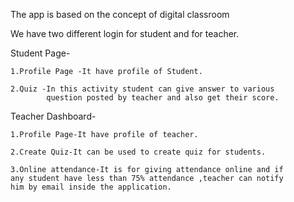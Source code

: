 The app is based on the concept of digital classroom



We have two different login for student and for teacher.

  Student Page-
  
    1.Profile Page -It have profile of Student.
    
    2.Quiz -In this activity student can give answer to various
            question posted by teacher and also get their score.
 Teacher Dashboard-
 
    1.Profile Page-It have profile of teacher.
    
    2.Create Quiz-It can be used to create quiz for students.
    
    3.Online attendance-It is for giving attendance online and if
    any student have less than 75% attendance ,teacher can notify
    him by email inside the application.
    
